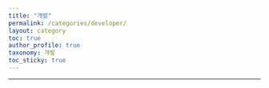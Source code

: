 ```yaml
---
title: "개발"
permalink: /categories/developer/
layout: category
toc: true
author_profile: true
taxonomy: 개발
toc_sticky: true 
--- 
```

---